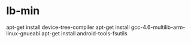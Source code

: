 # lb-min

 apt-get install device-tree-compiler
apt-get install gcc-4.6-multilib-arm-linux-gnueabi
apt-get install android-tools-fsutils
